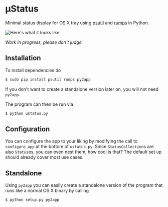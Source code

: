 # µStatus
Minimal status display for OS X tray using [psutil](https://github.com/giampaolo/psutil) and [rumps](https://github.com/jaredks/rumps) in Python.

![Here's what it looks like.](https://i.imgur.com/vknJ13g.png)

_Work in progress, please don't judge._

## Installation
To install dependencies do
```bash
$ sudo pip install psutil rumps py2app
```
If you don't want to create a standalone version later on, you will not need `py2app`.

The program can then be run via
```bash
$ python ustatus.py
```

## Configuration
You can configure the app to your liking by modifying the call to `configure_app` at the bottom of `ustatus.py`. Since `StatusCollection`s are also `Status`es, you can even nest them, how cool is that? The default set up should already cover most use cases.


## Standalone
Using `py2app` you can easily create a standalone version of the program that runs like a normal OS X binary by calling
```bash
$ python setup.py py2app
```
